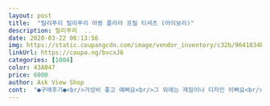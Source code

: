 ```yaml
---
layout: post 
title:  "릴리푸리 릴리푸리 아동 플라라 프릴 티셔츠 (아이보리)" 
description: 릴리푸리  ..
date: 2020-03-22 06:13:56 
img: https://static.coupangcdn.com/image/vendor_inventory/c32b/9641834b1d89fae1fa6344839c31ad68c231f61aa82896966e59155da894.jpg 
linkUrl: https://coupa.ng/bvcxJ6 
categories: [1004] 
color: 43A047 
price: 6000 
author: Ask View Shop 
cont:  "●구매후기●<br/>가성비 좋고 예뻐요<br/>그 외에는 재질이나 디자인 이뻐요<br/>기장이 짧아서 만세하면 배꼽이 나와요<br/>안에 나시 받쳐입혀야해요<br/>이뻐요~ 사이즈도 잘맞고 아이가 좋아하네요<br/>가성비 좋고 예뻐요<br/>그 외에는 재질이나 디자인 이뻐요<br/>기장이 짧아서 만세하면 배꼽이 나와요<br/>안에 나시 받쳐입혀야해요<br/>이뻐요~ 사이즈도 잘맞고 아이가 좋아하네요<br/>" 
---
```

